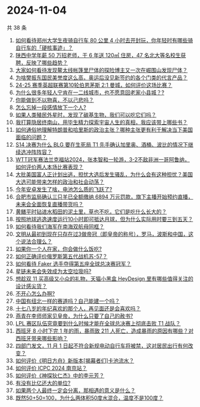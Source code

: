 # 2024-11-04

共 38 条

<!-- BEGIN -->
<!-- 最后更新时间 Mon Nov 04 2024 01:18:43 GMT+0800 (China Standard Time) -->

1. [如何看待郑州大学生夜骑自行车 80 公里 4 小时去开封玩，你年轻时有哪些骑自行车的「硬核事迹」？](https://www.zhihu.com/question/2973178429)
1. [陕西中学年薪 50 万招老师，干 6 年送 120㎡ 住房，47 名北大等名校生获聘，反映了哪些趋势？](https://www.zhihu.com/question/2873792012)
1. [大家如何看待发现鳌太线帐篷里尸体的探险博主又一次在崛围山发现尸体？](https://www.zhihu.com/question/2614494388)
1. [为啥樊振东国民美誉度这么高，奥运后没见新签约的各个门类的代言产品？](https://www.zhihu.com/question/1497320445)
1. [24-25 赛季英超联赛第10轮伯恩茅斯 2:1 曼城，如何评价这场比赛？](https://www.zhihu.com/question/2936833119)
1. [为什么很多年轻人宁肯在一二线城市，也不愿意回老家小县城？?](https://www.zhihu.com/question/2891019534)
1. [你能做到不以物喜，不以己悲吗？](https://www.zhihu.com/question/2939124089)
1. [怎么忘掉一段感情放下一个人?](https://www.zhihu.com/question/2840325788)
1. [如果人类殖民外星时，发现了碳基生物，我们可以吃它们吗？](https://www.zhihu.com/question/662995426)
1. [我打算隐居终南山，用毕生精力探索宇宙人生的真相，我应该带上哪些书？](https://www.zhihu.com/question/604728024)
1. [如何通俗地理解特朗普和哈里斯的政治主张？哪种主张更有利于解决当下美国面临的问题？](https://www.zhihu.com/question/2901391027)
1. [S14 决赛为什么 BLG 要在生死局 T1 先手确认加里奥、酒桶、波比的情况下继续选冲阵阵容？](https://www.zhihu.com/question/2945780246)
1. [WTT冠军赛法兰克福站2024，张本智和一轮游，3-2不敌非洲一哥阿鲁纳，如何评价两人本场比赛表现？](https://www.zhihu.com/question/3031059116)
1. [大批美国富人正计划出逃，担忧大选后发生骚乱，为什么会有这种担忧？美国大选可能带来怎样的政治和社会动荡？](https://www.zhihu.com/question/2898597274)
1. [今年安卓发生了啥，电池怎么质的飞跃了?](https://www.zhihu.com/question/2121086623)
1. [合肥市监局确认三只羊已全额缴纳 6894 万元罚款，旗下主播开始预约直播，未来会全面恢复直播带货吗？](https://www.zhihu.com/question/2887523187)
1. [黄鳝平时钻进水稻田的泥土里，草也不吃，它们是吃什么长大的？](https://www.zhihu.com/question/477751835)
1. [按照地球逃逸速度运行10小时即可抵达月球，但为什么实际用时要三到五天？](https://www.zhihu.com/question/2506099139)
1. [如何看待我们海军在南海双航母同框？](https://www.zhihu.com/question/2713323785)
1. [文明从最初到现在只存在过3做帝冠（即皇帝的称号），罗马，波斯和中国，这个说法合理么？](https://www.zhihu.com/question/297336805)
1. [如果你一个人在家，你会做什么饭吃?](https://www.zhihu.com/question/626724634)
1. [如何正确评价俄罗斯第五代战机苏-57？](https://www.zhihu.com/question/63985755)
1. [如何看待 Faker 选手夺得第五座全球总决赛冠军？](https://www.zhihu.com/question/2945624772)
1. [星链未来会失效成为太空垃圾吗?](https://www.zhihu.com/question/863649683)
1. [想趁双 11 买高级又小众的礼物，天猫小黑盒 HeyDesign 里有哪些值得关注的设计感尖货？](https://www.zhihu.com/question/2978979799)
1. [不开心怎么办啊?](https://www.zhihu.com/question/2924788503)
1. [中国有纽北一样的赛道吗？自己能建一个吗？](https://www.zhihu.com/question/2500373129)
1. [十七八岁的年纪喜欢的那个人，再见面还是会喜欢吗？](https://www.zhihu.com/question/906111762)
1. [燕青在李师师家见皇帝，为什么只要了自己的赦书?](https://www.zhihu.com/question/31932039)
1. [LPL 赛区队伍究竟要到什么时候才能在全球总决赛上彻底击败 T1 战队？](https://www.zhihu.com/question/2946201630)
1. [西班牙 8 小时下完 1 年的雨，暴雨致 211 人死亡，造成暴雨的原因有哪些？对西班牙带来哪些影响？](https://www.zhihu.com/question/2929032695)
1. [四部门发文，11 月 1 日起不符合新规电动自行车将被禁，这对居民出行有何改变？](https://www.zhihu.com/question/807421840)
1. [如何评价《明日方舟》新版本[揭幕者们]卡池流水？](https://www.zhihu.com/question/2834504731)
1. [如何评价 ICPC 2024 南京站？](https://www.zhihu.com/question/1697731848)
1. [如何评价《神探狄仁杰》中的李元芳？](https://www.zhihu.com/question/58535668)
1. [有没有比亿还大的单位?](https://www.zhihu.com/question/2573354871)
1. [如果两个人最终一定会分离，那相遇的意义是什么？](https://www.zhihu.com/question/737148613)
1. [既然50+50=100，为什么两体积50度水混合，温度不是100度？](https://www.zhihu.com/question/661567130)

<!-- END -->
